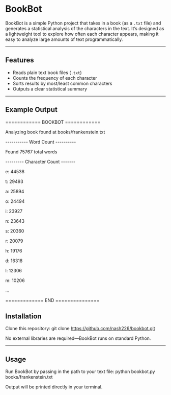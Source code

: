 # BookBot

BookBot is a simple Python project that takes in a book (as a `.txt` file) and generates a statistical analysis of the characters in the text. It’s designed as a lightweight tool to explore how often each character appears, making it easy to analyze large amounts of text programmatically.

---

## Features
- Reads plain text book files (`.txt`)
- Counts the frequency of each character
- Sorts results by most/least common characters
- Outputs a clear statistical summary

---

## Example Output

============ BOOKBOT ============

Analyzing book found at books/frankenstein.txt

----------- Word Count ----------

Found 75767 total words

--------- Character Count -------

e: 44538

t: 29493

a: 25894

o: 24494

i: 23927

n: 23643

s: 20360

r: 20079

h: 19176

d: 16318

l: 12306

m: 10206

...

============= END ===============


## Installation

Clone this repository:
git clone https://github.com/nash226/bookbot.git

No external libraries are required—BookBot runs on standard Python.

---

## Usage

Run BookBot by passing in the path to your text file:
python bookbot.py books/frankenstein.txt

Output will be printed directly in your terminal.
